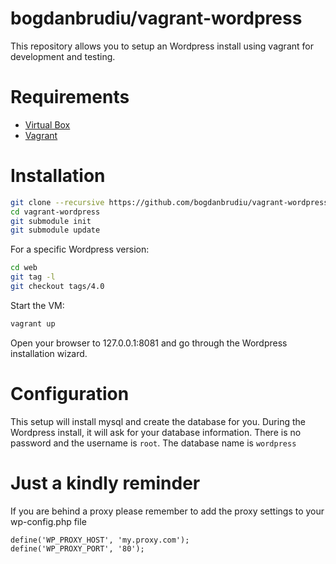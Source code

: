 bogdanbrudiu/vagrant-wordpress
============================

This repository allows you to setup an Wordpress install using
vagrant for development and testing.

# Requirements

* [Virtual Box](https://www.virtualbox.org/)
* [Vagrant](http://www.vagrantup.com/)

# Installation

```bash
git clone --recursive https://github.com/bogdanbrudiu/vagrant-wordpress.git
cd vagrant-wordpress
git submodule init
git submodule update
```

For a specific Wordpress version:

```bash
cd web
git tag -l
git checkout tags/4.0
```

Start the VM:

```bash
vagrant up
```




Open your browser to 127.0.0.1:8081 and go through the Wordpress installation
wizard.

# Configuration

This setup will install mysql and create the database for you. During the
Wordpress install, it will ask for your database information. There is
no password and the username is `root`. The database name is `wordpress`

# Just a kindly reminder

If you are behind a proxy please remember to add the proxy settings to your wp-config.php file 

```
define('WP_PROXY_HOST', 'my.proxy.com');
define('WP_PROXY_PORT', '80');
```
